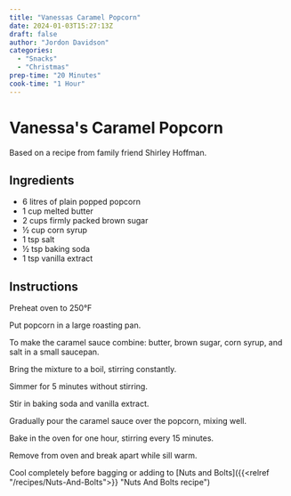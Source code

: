 ```yaml
---
title: "Vanessas Caramel Popcorn"
date: 2024-01-03T15:27:13Z
draft: false
author: "Jordon Davidson"
categories:
  - "Snacks"
  - "Christmas"
prep-time: "20 Minutes"
cook-time: "1 Hour"
---
```


# Vanessa's Caramel Popcorn

Based on a recipe from family friend Shirley Hoffman.

## Ingredients

- 6 litres of plain popped popcorn
- 1 cup melted butter
- 2 cups firmly packed brown sugar
- ½ cup corn syrup
- 1 tsp salt
- ½ tsp baking soda
- 1 tsp vanilla extract

## Instructions

Preheat oven to 250°F

Put popcorn in a large roasting pan.

To make the caramel sauce combine: butter, brown sugar, corn syrup, and salt in a small saucepan.

Bring the mixture to a boil, stirring constantly.

Simmer for 5 minutes without stirring.

Stir in baking soda and vanilla extract.

Gradually pour the caramel sauce over the popcorn, mixing well.

Bake in the oven for one hour, stirring every 15 minutes.

Remove from oven and break apart while sill warm.

Cool completely before bagging or adding to [Nuts and Bolts]({{<relref "/recipes/Nuts-And-Bolts">}} "Nuts And Bolts recipe")
